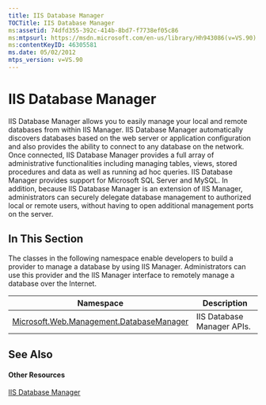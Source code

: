 ```yaml
---
title: IIS Database Manager
TOCTitle: IIS Database Manager
ms:assetid: 74dfd355-392c-414b-8bd7-f7738ef05c86
ms:mtpsurl: https://msdn.microsoft.com/en-us/library/Hh943086(v=VS.90)
ms:contentKeyID: 46305581
ms.date: 05/02/2012
mtps_version: v=VS.90
---
```


# IIS Database Manager

IIS Database Manager allows you to easily manage your local and remote databases from within IIS Manager. IIS Database Manager automatically discovers databases based on the web server or application configuration and also provides the ability to connect to any database on the network. Once connected, IIS Database Manager provides a full array of administrative functionalities including managing tables, views, stored procedures and data as well as running ad hoc queries. IIS Database Manager provides support for Microsoft SQL Server and MySQL. In addition, because IIS Database Manager is an extension of IIS Manager, administrators can securely delegate database management to authorized local or remote users, without having to open additional management ports on the server.

## In This Section

The classes in the following namespace enable developers to build a provider to manage a database by using IIS Manager. Administrators can use this provider and the IIS Manager interface to remotely manage a database over the Internet.

|Namespace|Description|
|--- |--- |
|[Microsoft.Web.Management.DatabaseManager](microsoft-web-management-databasemanager-namespace.md)|IIS Database Manager APIs.|


## See Also

#### Other Resources

[IIS Database Manager](http://go.microsoft.com/fwlink/?linkid=247900)

